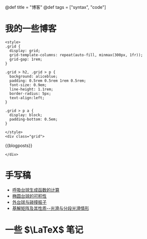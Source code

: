 @def title = "博客"
@def tags = ["syntax", "code"]

# 我的一些博客

~~~
<style>
.grid {
  display: grid;
  grid-template-columns: repeat(auto-fill, minmax(300px, 1fr));
  grid-gap: 1rem;
}

.grid > h2, .grid > p {
  background: aliceblue;
  padding: 0.5rem 0.5rem 1rem 0.5rem;
  font-size: 0.9em;
  line-height: 1.1rem;
  border-radius: 5px;
  text-align:left;
}

.grid > p a {
  display: block;
  padding-bottom: 0.5em;
}

</style>
<div class="grid">
~~~

{{blogposts}}

~~~
</div>
~~~

# 手写稿

- [呼吸台球生成函数的计算](/files/呼吸台球生成函数的计算.pdf)
- [椭圆台球的可积性](/files/椭圆台球的可积性.pdf)
- [外台球与碰撞振子](/files/外台球与碰撞振子.pdf)
- [基解矩阵及其性质--光滑与分段光滑情形](/files/基解矩阵及其性质--光滑与分段光滑情形.pdf)

# 一些 $\LaTeX$ 笔记


